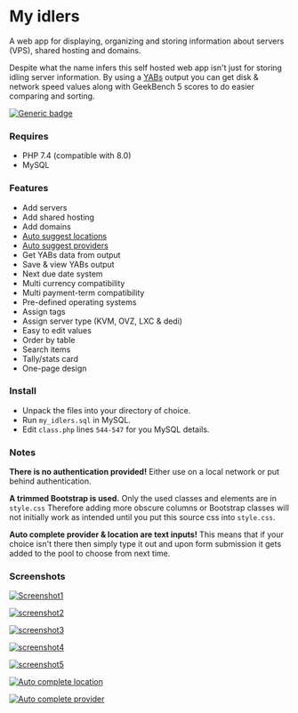 # My idlers

A web app for displaying, organizing and storing information about servers (VPS), shared hosting and domains.

Despite what the name infers this self hosted web app isn't just for storing idling server information. 
By using a [YABs](https://github.com/masonr/yet-another-bench-script) output you can get disk & network speed values along with GeekBench 5 scores to do easier comparing and sorting.

[![Generic badge](https://img.shields.io/badge/version-1.0-blue.svg)](https://shields.io/)

### Requires

* PHP 7.4 (compatible with 8.0)
* MySQL

### Features
* Add servers
* Add shared hosting
* Add domains
* [Auto suggest locations](https://cdn.write.corbpie.com/wp-content/uploads/2021/01/my-idlers-self-hosted-server-domain-information-auto-location.gif)
* [Auto suggest providers](https://cdn.write.corbpie.com/wp-content/uploads/2021/01/my-idlers-self-hosted-server-domain-information-auto-provider.gif)
* Get YABs data from output
* Save & view YABs output
* Next due date system
* Multi currency compatibility
* Multi payment-term compatibility
* Pre-defined operating systems
* Assign tags
* Assign server type (KVM, OVZ, LXC & dedi)
* Easy to edit values
* Order by table
* Search items
* Tally/stats card
* One-page design

### Install

* Unpack the files into your directory of choice.
* Run `my_idlers.sql` in MySQL.
* Edit ```class.php``` lines ```544-547``` for you MySQL details.


### Notes

**There is no authentication provided!**
 Either use on a local network or put behind authentication.
 
 **A trimmed Bootstrap is used.** Only the used classes and elements are in ```style.css``` 
 Therefore adding more obscure columns or Bootstrap classes will not initially work as intended until you put this source css into ```style.css```.  

**Auto complete provider & location are text inputs!** This means that if your choice isn't there then simply type it out
 and upon form submission it gets added to the pool to choose from next time.

### Screenshots

[![Screenshot1](https://cdn.write.corbpie.com/wp-content/uploads/2021/01/my-idlers-self-hosted-server-domain-information-data.jpg)]()

[![screenshot2](https://cdn.write.corbpie.com/wp-content/uploads/2021/01/my-idlers-self-hosted-server-domain-information-data-MORE.jpg)]()

[![screenshot3](https://cdn.write.corbpie.com/wp-content/uploads/2021/01/my-idlers-self-hosted-server-domain-information-data-EDIT.jpg)]()

[![screenshot4](https://cdn.write.corbpie.com/wp-content/uploads/2021/01/my-idlers-self-hosted-server-domain-information-order-table.png)]()

[![screenshot5](https://cdn.write.corbpie.com/wp-content/uploads/2021/01/my-idlers-self-hosted-server-domain-information-tally-card.png)]()

[![Auto complete location](https://cdn.write.corbpie.com/wp-content/uploads/2021/01/my-idlers-self-hosted-server-domain-information-auto-location.gif)]()

[![Auto complete provider](https://cdn.write.corbpie.com/wp-content/uploads/2021/01/my-idlers-self-hosted-server-domain-information-auto-provider.gif)]()

